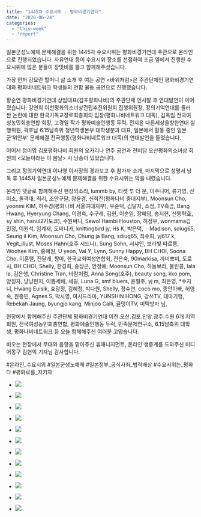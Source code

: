 ```yaml
---
title: "1445차 수요시위 - 평화비경기연대"
date: "2020-06-24"
categories: 
  - "this-week"
  - "report"
---
```


일본군성노예제 문제해결을 위한 1445차 수요시위는 평화비경기연대 주관으로 온라인으로 진행되었습니다. 자유연대 등이 수요시위 장소를 선점하여 조금 옆에서 진행한 수요시위에 많은 분들이 장맛비를 뚫고 함께해주셨습니다.

가장 먼저 강묘란 할머니 삶 소개 후 여는 공연 <바위처럼>은 주관단체인 평화비경기연대와 평화비네트워크 학생들의 연합 율동 공연으로 진행했습니다.

황순연 평화비경기연대 상임대표(김포평화나비)의 주관단체 인사말 후 연대발언이 이어졌습니다. 강연희 이천평화의소녀상건립추진위원회 집행위원장, 정의기억연대를 둘러싼 논란에 대한 한국기독교장로회총회의 입장(평화나비네트워크 대독), 김옥임 전국여성농민회총연합 회장, 고경일 작가 평화예술인행동 두럭, 전지윤 다른세상을향한연대 실행위원, 곽호남 6.15남측위 청년학생본부 대학생분과 대표, 일본에서 활동 중인 일본군‘위안부’ 문제해결 전국행동(평화나비네트워크 대독)의 연대발언을 들었습니다.

이어서 정미영 김포평화나비 회원의 오카리나 연주 공연과 전비담 오산평화의소녀상 회원의 <오늘이라는 이 봄날> 시 낭송이 있었습니다.

그리고 정의기억연대 이나영 이사장의 경과보고 후 참가자 소개, 마지막으로 성명서 낭독 후 1445차 일본군성노예제 문제해결을 위한 수요시위는 막을 내렸습니다.

온라인 댓글로 함께해주신 현장의소리, lummb by, 티켓 투 더 문, 이주니어, 류가영, 신미소, 돌격대, 최리, 조안구달, 장윤경, 신희진(평화나비 중대지부), Moonsun Cho, yoonmi KIM, 허수경(평화나비 서울여대지부), 우순덕, 김달자, 소정, TV흑곰, Bang Hwang, Hyeryung Chang, 이경숙, 수구레, 김현, 이순임, 장혜영, 송지현, 신동혁空, sy shin, hanul27(도쿄), 수원써니, Sewol Hambi Houston, 허정우, wonmama김민정, 이원석, 임계재, 도미니카, knittingbird jy, Hs K, 박은덕, ᆞMadison, sdiug65, Seung il Kim, Moonsun Cho, Chung ja Bang, sdiug65, 최수희, yj617 k, Vegit\_illust, Moses Hahn(호주 시드니), Sung Sohn, 서샤인, 보라빛 따르릉, Woohee Kim, 홍혜원, U yeon, Val Y, Lynn, Sunny Happy, BH CHOI, Soona Cho, 이훈렬, 진달래, 짱아, 한국교회여성연합회, 전은숙, 90markisa, 까미뽀미, 도로시, BH CHOI, Shelly, 한경희, 송상곤, 안정애, Moonsun Cho, 하늘보라, 불린콩, lala la, 김은행, Christine Tran, 바람처럼, Anna Song(호주), beauty song, kko pom, 양징자, 냥냥펀치, 이쁨세배, 세싈, Luna G, smf bluers, 윤필주, yj m, 최은영, \*수지니, Hwang Euisik, 효광정, 김혜정, 박다원, Shelly, 정수연, coco mo, 종안아빠, 허영숙, 원종민, Agnes S, 박시영, 여시드라마, YUNSHIN HONG, 강쓰TV, 테마기행, Rebekah Jaung, byungjo kang, Minjoo Calli, 글댕이TV, 미택방자 님,

현장에서 함께해주신 주관단체 평화비경기연대 이천.오산.김포.안양.광주.수원 6개 지역 회원, 전국여성농민회총연합, 평화예술인행동 두럭, 민족문제연구소, 6.15남측위 대학생, 평화나비네트워크 등 오늘 함께해주신 여러분 고맙습니다.

비오는 현장에서 무대와 음향을 맡아주신 휴매니지먼트, 온라인 생중계를 도와주신 미디어몽구 김현익 기자님 감사합니다.

#온라인\_수요시위 #일본군성노예제 #일본정부\_공식사죄\_법적배상 #수요시위는\_평화다 #평화로를\_지키자

- ![](https://r2.womenandwar.net/2020/06/크기변환IMGP7863.jpg)
    
- ![](https://r2.womenandwar.net/2020/06/크기변환IMGP7909.jpg)
    
- ![](https://r2.womenandwar.net/2020/06/크기변환IMGP7918.jpg)
    
- ![](https://r2.womenandwar.net/2020/06/크기변환IMGP7924.jpg)
    
- ![](https://r2.womenandwar.net/2020/06/크기변환IMGP7929.jpg)
    
- ![](https://r2.womenandwar.net/2020/06/크기변환IMGP7936.jpg)
    
- ![](https://r2.womenandwar.net/2020/06/크기변환IMGP7945.jpg)
    
- ![](https://r2.womenandwar.net/2020/06/크기변환IMGP7949.jpg)
    
- ![](https://r2.womenandwar.net/2020/06/크기변환IMGP7956.jpg)
    
- ![](https://r2.womenandwar.net/2020/06/크기변환IMGP7959.jpg)
    
- ![](https://r2.womenandwar.net/2020/06/크기변환IMGP7962.jpg)
    
- ![](https://r2.womenandwar.net/2020/06/크기변환IMGP7971.jpg)
